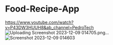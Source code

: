 # Food-Recipe-App
 https://www.youtube.com/watch?v=P43DW3HUUH8&ab_channel=PedroTech
![Uploading Screenshot 2023-12-09 014705.png…]()
![Screenshot 2023-12-09 014603](https://github.com/djdhairya/Food-Recipe-App/assets/99894946/0028b569-7aaf-47ac-bad8-a1fdda5fd429)

